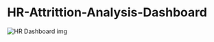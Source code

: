 # HR-Attrittion-Analysis-Dashboard
![HR Dashboard img](https://github.com/user-attachments/assets/b7799ebb-03ef-4f1d-8197-b315cc68cdaf)
